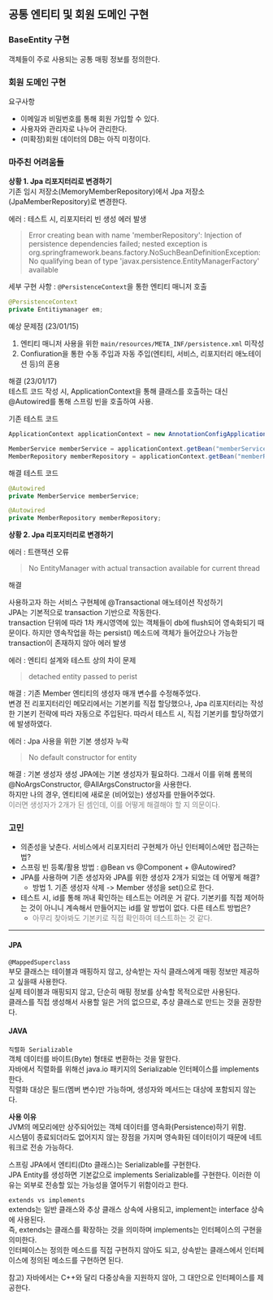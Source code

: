 ## 공통 엔티티 및 회원 도메인 구현

### BaseEntity 구현

객체들이 주로 사용되는 공통 매핑 정보를 정의한다.

### 회원 도메인 구현

요구사항

- 이메일과 비밀번호를 통해 회원 가입할 수 있다.
- 사용자와 관리자로 나누어 관리한다.
- (미확정)회원 데이터의 DB는 아직 미정이다.

### 마주친 어려움들

**상황 1. Jpa 리포지터리로 변경하기** <br>
기존 임시 저장소(MemoryMemberRepository)에서 Jpa 저장소(JpaMemberRepository)로 변경한다. <br>

에러 : 테스트 시, 리포지터리 빈 생성 에러 발생 <br>

> Error creating bean with name 'memberRepository': Injection of persistence dependencies failed; nested exception is org.springframework.beans.factory.NoSuchBeanDefinitionException: No qualifying bean of type 'javax.persistence.EntityManagerFactory' available

세부 구현 사항 : `@PersistenceContext`을 통한 엔티티 매니저 호출

```java
@PersistenceContext
private Entitiymanager em;
```

예상 문제점 (23/01/15)

1. 엔티티 매니저 사용을 위한 `main/resources/META_INF/persistence.xml` 미작성
2. Confiuration을 통한 수동 주입과 자동 주입(엔티티, 서비스, 리포지터리 애노테이션 등)의 혼용

해결 (23/01/17) <br>
테스트 코드 작성 시, ApplicationContext을 통해 클래스를 호출하는 대신 @Autowired를 통해 스프링 빈을 호출하여 사용.

기존 테스트 코드 <br>

```Java
ApplicationContext applicationContext = new AnnotationConfigApplicationContext(MemberConfig.class);

MemberService memberService = applicationContext.getBean("memberService", MemberService.class);
MemberRepository memberRepository = applicationContext.getBean("memberRepository", MemberRepository.class);
```

해결 테스트 코드 <br>

```Java
@Autowired
private MemberService memberService;

@Autowired
private MemberRepository memberRepository;

```

**상황 2. Jpa 리포지터리로 변경하기** <br>

에러 : 트랜잭션 오류 <br>

> No EntityManager with actual transaction available for current thread

해결 <br>

사용하고자 하는 서비스 구현체에 @Transactional 애노테이션 작성하기 <br>
JPA는 기본적으로 transaction 기반으로 작동한다. <br>
transaction 단위에 따라 1차 캐시영역에 있는 객체들이 db에 flush되어 영속화되기 때문이다. 하지만 영속작업을 하는 persist() 메소드에 객체가 들어갔으나 가능한 transaction이 존재하지 않아 에러 발생

에러 : 엔티티 설계와 테스트 상의 차이 문제 <br>

> detached entity passed to perist

해결 : 기존 Member 엔티티의 생성자 매개 변수를 수정해주었다. <br>
변경 전 리포지터리인 메모리에서는 기본키를 직접 할당했으나, Jpa 리포지터리는 작성한 기본키 전략에 따라 자동으로 주입된다. 따라서 테스트 시, 직접 기본키를 할당하였기에 발생하였다.

에러 : Jpa 사용을 위한 기본 생성자 누락 <br>

> No default constructor for entity

해결 : 기본 생성자 생성
JPA에는 기본 생성자가 필요하다. 그래서 이를 위해 롬복의 @NoArgsConstructor, @AllArgsConstructor을 사용한다. <br>
하지만 나의 경우, 엔티티에 새로운 (비어있는) 생성자를 만들어주었다. <br>
<span style="color:gray">이러면 생성자가 2개가 된 셈인데, 이를 어떻게 해결해야 할 지 의문이다. </span><br>

### 고민

- 의존성을 낮춘다. 서비스에서 리포지터리 구현체가 아닌 인터페이스에만 접근하는 법?
- 스프링 빈 등록/활용 방법 : @Bean vs @Component + @Autowired?
- JPA를 사용하며 기존 생성자와 JPA를 위한 생성자 2개가 되었는 데 어떻게 해결?
  - 방법 1. 기존 생성자 삭제 -> Member 생성을 set()으로 한다.
- 테스트 시, id를 통해 꺼내 확인하는 테스트는 어려운 거 같다. 기본키를 직접 제어하는 것이 아니니 계속해서 만들어지는 id를 알 방법이 없다. 다른 테스트 방법은?
  - <span style="color:gray"> 아무리 찾아봐도 기본키로 직접 확인하여 테스트하는 것 같다. <span>

---

#### JPA

`@MappedSuperclass` <br>
부모 클래스는 테이블과 매핑하지 않고, 상속받는 자식 클래스에게 매핑 정보만 제공하고 싶을때 사용한다. <br>
실제 테이블과 매핑되지 않고, 단순히 매핑 정보를 상속할 목적으로만 사용된다. <br>
클래스를 직접 생성해서 사용할 일은 거의 없으므로, 추상 클래스로 만드는 것을 권장한다. <br>

#### JAVA

`직렬화 Serializable` <br>
객체 데이터를 바이트(Byte) 형태로 변환하는 것을 말한다. <br>
자바에서 직렬화를 위해선 java.io 패키지의 Serializable 인터페이스를 implements 한다. <br>
직렬화 대상은 필드(멤버 변수)만 가능하며, 생성자와 메서드는 대상에 포함되지 않는다. <br>

**사용 이유** <br>
JVM의 메모리에만 상주되어있는 객체 데이터를 영속화(Persistence)하기 위함. <br>
시스템이 종료되더라도 없어지지 않는 장점을 가지며 영속화된 데이터이기 때문에 네트워크로 전송 가능하다. <br>

스프링 JPA에서 엔티티(Dto 클래스)는 Serializable를 구현한다. <br>
JPA Entity를 생성하면 기본값으로 implements Serializable를 구현한다. 이러한 이유는 외부로 전송할 있는 가능성을 열어두기 위함이라고 한다.

`extends vs implements` <br>
extends는 일반 클래스와 추상 클래스 상속에 사용되고, implement는 interface 상속에 사용된다. <br>
즉, extends는 클래스를 확장하는 것을 의미하며 implements는 인터페이스의 구현을 의미한다. <br>
인터페이스는 정의한 메소드를 직접 구현하지 않아도 되고, 상속받는 클래스에서 인터페이스에 정의된 메소드를 구현하면 된다.

참고) 자바에서는 C++와 달리 다중상속을 지원하지 않아, 그 대안으로 인터페이스를 제공한다.
